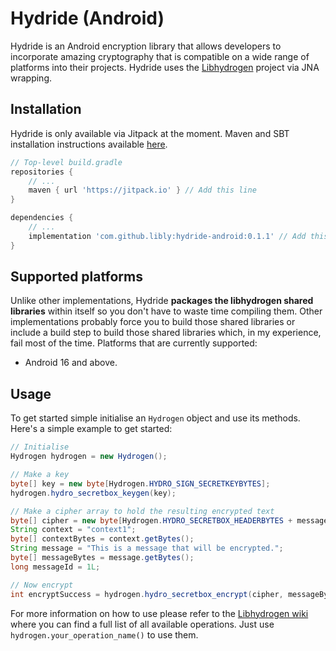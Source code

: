 



# Hydride (Android)

Hydride is an Android encryption library that allows developers to incorporate amazing 
cryptography that is compatible on a wide range of platforms into their projects. 
Hydride uses the [Libhydrogen](https://github.com/jedisct1/libsodium) project via JNA wrapping.

## Installation

Hydride is only available via Jitpack at the moment. Maven and SBT installation instructions available [here](https://jitpack.io/).

```groovy
// Top-level build.gradle
repositories {
    // ...
    maven { url 'https://jitpack.io' } // Add this line
}

dependencies {
    // ...
    implementation 'com.github.libly:hydride-android:0.1.1' // Add this line
}
```

## Supported platforms
Unlike other implementations, Hydride **packages the libhydrogen shared libraries** within itself so you don't have to waste time compiling them.
Other implementations probably force you to build those shared libraries or include a build step to build those 
shared libraries which, in my experience, fail most of the time. Platforms that are currently supported:

* Android 16 and above.

## Usage

To get started simple initialise an `Hydrogen` object and use its methods. Here's a simple example to get started:

```java
// Initialise
Hydrogen hydrogen = new Hydrogen();

// Make a key
byte[] key = new byte[Hydrogen.HYDRO_SIGN_SECRETKEYBYTES];
hydrogen.hydro_secretbox_keygen(key);

// Make a cipher array to hold the resulting encrypted text
byte[] cipher = new byte[Hydrogen.HYDRO_SECRETBOX_HEADERBYTES + messageBytes.length];
String context = "context1";
byte[] contextBytes = context.getBytes();
String message = "This is a message that will be encrypted.";
byte[] messageBytes = message.getBytes();
long messageId = 1L;

// Now encrypt
int encryptSuccess = hydrogen.hydro_secretbox_encrypt(cipher, messageBytes, messageBytes.length, messageId, contextBytes, key);
```

For more information on how to use please refer to the [Libhydrogen wiki](https://github.com/jedisct1/libhydrogen/wiki) where 
you can find a full list of all available operations. Just use `hydrogen.your_operation_name()` to use them.

